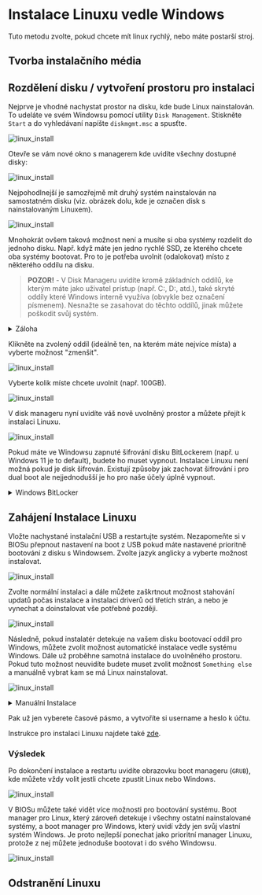# Instalace Linuxu vedle Windows

Tuto metodu zvolte, pokud chcete mít linux rychlý, nebo máte postarší stroj.

## Tvorba instalačního média

## Rozdělení disku / vytvoření prostoru pro instalaci

Nejprve je vhodné nachystat prostor na disku, kde bude Linux nainstalován. To udeláte ve svém Windowsu pomocí utility `Disk Management`. Stiskněte `Start` a do vyhledávaní napíšte `diskmgmt.msc` a spusťte.

![linux_install](../../images/linux/windows_dual_boot/open_disk_manager.png)

Otevře se vám nové okno s managerem kde uvidíte všechny dostupné disky:

![linux_install](../../images/linux/windows_dual_boot/disk_manager_basic_window.png)

Nejpohodlnejší je samozřejmě mít druhý systém nainstalován na samostatném disku (viz. obrázek dolu, kde je označen disk s nainstalovaným Linuxem).

![linux_install](../../images/linux/windows_dual_boot/disk_manager_dual_physical.png)

Mnohokrát ovšem taková možnost není a musíte si oba systémy rozdelit do jednoho disku. Např. když máte jen jedno rychlé SSD, ze kterého chcete oba systémy bootovat. Pro to je potřeba uvolnit (odalokovat) místo z některého oddílu na disku.

> **POZOR!** - V Disk Manageru uvidíte kromě základních oddílů, ke kterým máte jako uživatel prístup (např. C:, D:, atd.), také skryté oddíly které Windows interně využíva (obvykle bez označení písmenem). Nesnažte se zasahovat do těchto oddílů, jinak můžete poškodit svůj systém.

<details>
    <summary>Záloha</summary>

Pokud chcete mít jistotu, že o svoje dáta nepřijdete můžete si celý disk nebo jeho jednotlivé oddíly zálohovat na externí disk. Můžete použít program [Macrium Refect](https://www.macrium.com/reflectfree) pro klonování disků. Po zpuštění programu vyberete disk, který chcete klonovat.

![linux_install](../../images/linux/drive_backup/macrium_clone.png)

Následně vyberete disk, na který chcete klon převézt a zvolíte které oddíly se mají klonovat. Tento proces může v závislosti na velikosti klonovaného oddílu trvat celkem dlouho.

![linux_install](../../images/linux/drive_backup/macrium_clone_select_partitions.png)
</details>

Klikněte na zvolený oddíl (ideálně ten, na kterém máte nejvíce místa) a vyberte možnost "zmenšit".

![linux_install](../../images/linux/windows_dual_boot/shrink_partition.png)

Vyberte kolik míste chcete uvolnit (např. 100GB).

![linux_install](../../images/linux/windows_dual_boot/shrink_partition_options.png)

V disk manageru nyní uvidíte váš nově uvolněný prostor a můžete přejít k instalaci Linuxu.

![linux_install](../../images/linux/windows_dual_boot/unallocated_space.png)


Pokud máte ve Windowsu zapnuté šifrování disku BitLockerem (např. u Windows 11 je to default), budete ho muset vypnout. Instalace Linuxu není možná pokud je disk šifrován. Existují způsoby jak zachovat šifrování i pro dual boot ale nejjednodušší je ho pro naše účely úplně vypnout.

<details>
    <summary>Windows BitLocker</summary>

Ve Windows 11 najdete nastavení v části `Soukromí a Zabezpečení > Šifrování zařízení`. Pro zálohovaní obnovovacího klíče klikněte na `Nástroj BitLocker Drive Encryption` a vyberte možnost zálohovat. Můžete také postupovat podle návodu [zde](https://help.ubuntu.com/wip/bitlocker/). Po vypnutí nastavení zaháji Windows dešifrování disku, tento proces může nejakou chvíli trvat.

![linux_install](../../images/linux/windows_dual_boot/disabling_bitlocker.png)
![linux_install](../../images/linux/windows_dual_boot/disabling_bitlocker_2.png)

Po dokončení dešifrace restartujte systém.
</details>

## Zahájení Instalace Linuxu

Vložte nachystané instalační USB a restartujte systém. Nezapomeňte si v BIOSu přepnout nastavení na boot z USB pokud máte nastavené prioritně bootování z disku s Windowsem. Zvolte jazyk anglicky a vyberte možnost instalovat.

![linux_install](../../images/linux/install_steps/ubuntu_install_1.png)

Zvolte normální instalaci a dále můžete zaškrtnout možnost stahování updatů počas instalace a instalaci driverů od třetích strán, a nebo je vynechat a doinstalovat vše potřebné později.

![linux_install](../../images/linux/install_steps/ubuntu_install_2.png)

Následně, pokud instalatér detekuje na vašem disku bootovací oddíl pro Windows, můžete zvolit možnost automatické instalace vedle systému Windows. Dále už proběhne samotná instalace do uvolněného prostoru. Pokud tuto možnost neuvidíte budete muset zvolit možnost `Something else` a manuálně vybrat kam se má Linux nainstalovat.

![linux_install](../../images/linux/install_steps/ubuntu_install_3_simple.png)

<details>
    <summary>Manuálni Instalace</summary>

V seznamu najděte položku s volným prostorem. Její velokost musí odpovídat tomu kolik místa jste si uvolnili v předchozích krocích. V tomto příkladu jsou obrázky z jiného počítače, proto je velikost jiná. Stiskněte plus pro vytvoření nového oddílu.

![linux_install](../../images/linux/install_steps/ubuntu_install_3_advanced_a.png)

Vyberte maximální dostupnou velikost a zbytek podle obrázku dolu:

![linux_install](../../images/linux/install_steps/ubuntu_install_3_advanced_b.png)

Poté uvidíte nově vytvořený oddíl v seznamu.

> **POZOR!** - V spodní části můžete zvolit kam se na nainstalovat bootovací oddíl pro Linux. Tady nechejte buď celý disk (položku s názvm celého disku kde instalujete Linux) a nebo právě nově vytvořený oddíl. Nikdy nevybírejte žádnej jinej oddíl, který je na disku.

![linux_install](../../images/linux/install_steps/ubuntu_install_3_advanced_c.png)
</details>

Pak už jen vyberete časové pásmo, a vytvoříte si username a heslo k účtu.

Instrukce pro instalaci Linuxu najdete také [zde](https://itsfoss.com/dual-boot-ubuntu-windows-bitlocker/).

### Výsledek

Po dokončení instalace a restartu uvidíte obrazovku boot manageru (`GRUB`), kde můžete vždy volit jestli chcete zpustit Linux nebo Windows. 

![linux_install](../../images/linux/windows_dual_boot/grub_menu.jpeg)

V BIOSu můžete také vidět více možnosti pro bootování systému. Boot manager pro Linux, který zároveň detekuje i všechny ostatní nainstalované systémy, a boot manager pro Windows, který uvidí vždy jen svůj vlastní systém Windows. Je proto nejlepší ponechat jako prioritní manager Linuxu, protože z nej můžete jednoduše bootovat i do svého Windowsu.

![linux_install](../../images/linux/windows_dual_boot/bios_boot_priority.jpeg)

## Odstranění Linuxu


